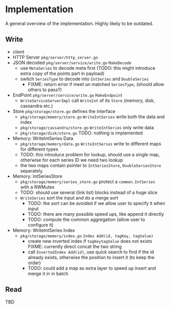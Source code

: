 # Implementation

A general overview of the implementation. Highly likely to be outdated.

## Write

- client
- HTTP Server `pkg/server/http_server.go`
- JSON decoded `pkg/server/service/write.go` `MakeDecode`
  - use `MetaSeries` to decode meta first (TODO: this might introduce extra copy of the points part in payload)
  - switch `SeriesType` to decode into `IntSeries` and `DoubleSeries`
    - FIXME: return error if meet un matched `SeriesType`, (should allow others to pass?)
- EndPoint `pkg/server/service/write.go` `MakeEndpoint`
    - `WriteServiceServerImpl` call `WriteInt` of its `Store` (memory, disk, cassandra etc.)
- Store `pkg/storage/store.go` defines the interface
  - `pkg/storage/memory/store.go` `WriteIntSeries` write both the data and index
  - `pkg/storage/cassandra/store.go` `WriteIntSeries`  only write data
  - `pkg/storage/disk/store.go` TODO: nothing is implemented
- Memory: WriteIntSeries Data
  - `pkg/storage/memory/data.go` `WriteIntSeries` write to different maps for different types
  - TODO: this introduce problem for lookup, should use a single map, otherwise for each series ID we need two lookup
  - the two maps contain pointer to `IntSeriesStore`, `DoubleSeriesStore` separately.
- Memory: IntSeriesStore
  - `pkg/storage/memory/series_store.go` protect a `common.IntSeries` with a RWMutex
  - TODO: should use several (link list) blocks instead of a huge slice
  - `WriteSeries` sort the input and do a merge sort
    - TODO: the sort can be avoided if we allow user to specify it when input
    - TODO: there are many possible speed ups, like append it directly
    - TODO: compute the common aggregation (allow user to configure it)
- Memory: WriteIntSeries Index
  - `pkg/storage/memory/index.go` `Index Add(id, tagKey, tagValue)` 
    - create new inverted index if `tagKeytagValue` does not exists FIXME: currently direct concat the two string
    - call `InvertedIndex Add(id)`, use quick search to find if the id already exists, otherwise the position to insert it (to keep the order)
    - TODO: could add a map as extra layer to speed up insert and merge it in in batch

## Read

TBD